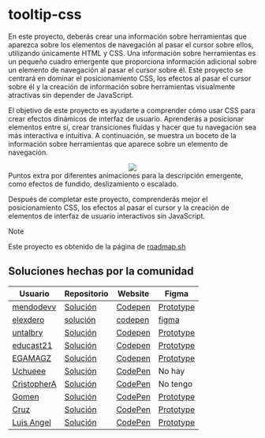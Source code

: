 # tooltip-css
En este proyecto, deberás crear una información sobre herramientas que aparezca sobre los elementos de navegación al pasar el cursor sobre ellos, utilizando únicamente HTML y CSS. Una información sobre herramientas es un pequeño cuadro emergente que proporciona información adicional sobre un elemento de navegación al pasar el cursor sobre él. Este proyecto se centrará en dominar el posicionamiento CSS, los efectos al pasar el cursor sobre él y la creación de información sobre herramientas visualmente atractivas sin depender de JavaScript.

El objetivo de este proyecto es ayudarte a comprender cómo usar CSS para crear efectos dinámicos de interfaz de usuario. Aprenderás a posicionar elementos entre sí, crear transiciones fluidas y hacer que tu navegación sea más interactiva e intuitiva. A continuación, se muestra un boceto de la información sobre herramientas que aparece sobre un elemento de navegación.

<div align="center">
  <img src="https://github.com/user-attachments/assets/cf06ca8e-fd33-4eef-8055-83a47eef605a">
</div>
Puntos extra por diferentes animaciones para la descripción emergente, como efectos de fundido, deslizamiento o escalado.


Después de completar este proyecto, comprenderás mejor el posicionamiento CSS, los efectos al pasar el cursor y la creación de elementos de interfaz de usuario interactivos sin JavaScript.

> [!NOTE]
> Este proyecto es obtenido de la página de <a href="https://roadmap.sh/projects/tooltip-ui">roadmap.sh</a>

## Soluciones hechas por la comunidad
|Usuario|Repositorio| Website | Figma|
|-------|-----------|---------|------|
|<a href="https://github.com/mendodevv">mendodevv</a>|<a href="https://github.com/mendodevv/tooltip-css">Solución</a>| <a href="https://codepen.io/mendodev/pen/wBvOXNX">Codepen</a>| <a href="https://www.figma.com/design/7nHk6KF7Gyk6leNtLxw0HF/tooltip-css-mendodev?node-id=13-102&t=ExQqD7lFDPDr7bQu-1">Prototype</a>|
|<a href="https://github.com/elexdero">elexdero</a>|<a href="https://github.com/elexdero/tooltip-css">solución</a>|<a href="https://codepen.io/elexdero/pen/wBvNYKP">codepen</a>|<a href="https://www.figma.com/proto/hvvF9G5XSkfOQlVAkhmiva/Tooltip-UI?node-id=32-3&t=cblmchNRYY3BDncX-1&scaling=scale-down&content-scaling=fixed&page-id=32%3A2&starting-point-node-id=32%3A3">figma<a/>|
|<a href="https://github.com/untalbry">untalbry</a>|<a href="https://github.com/untalbry/tooltip-css">Solución</a>| <a href="https://codepen.io/untalbry/pen/OPJBKjz">Codepen</a>| <a href="https://www.figma.com/proto/hvvF9G5XSkfOQlVAkhmiva/Tooltip-UI?page-id=0%3A1&node-id=68-310&viewport=48%2C414%2C0.79&t=WIlkJHZB7SZ5Gdlc-1&scaling=scale-down&content-scaling=fixed&starting-point-node-id=68%3A310">Prototype</a>|
|<a href="https://github.com/educast21">educast21</a>|<a href="https://github.com/educast21/tooltip-css/tree/EduCastillo">Solución</a>| <a href="https://codepen.io/educast21/pen/KwKEopL">Codepen</a>| <a href="https://www.figma.com/proto/hvvF9G5XSkfOQlVAkhmiva/Tooltip-UI?page-id=225%3A2&node-id=225-27&p=f&viewport=1194%2C806%2C0.52&t=5rYa39wDlLSfFxE2-1&scaling=scale-down&content-scaling=fixed&starting-point-node-id=225%3A27">Prototype</a>|
|<a href="https://github.com/EGAMAGZ">EGAMAGZ</a>|<a href="https://github.com/EGAMAGZ/tooltip-css">Solución</a>| <a href="https://codepen.io/EGAMAGZ/pen/WbNmyQX">Codepen</a>|<a href="https://www.figma.com/design/hvvF9G5XSkfOQlVAkhmiva/Tooltip-UI?node-id=24-4&p=f&t=rNfcKG9duc8zh5XU-0">Prototype</a>|
|<a href="https://github.com/Uxue404">Uchueee</a>|<a href="https://github.com/Uxue404/tooltip-css">Solución</a>| <a href="https://codepen.io/Uxue404/pen/ByabVPY">CodePen</a>|No hay|
|<a href="https://github.com/Keikunsho">CristopherA</a>|<a href="https://github.com/Keikunsho/tooltip-css">Solución</a>| <a href="https://codepen.io/keikunsho/pen/YPzgoaa">CodePen</a>|No tengo|
|<a href="https://github.com/Leviakc">Gomen</a>|<a href="https://github.com/Leviakc/tooltip-css">Solución</a>| <a href="https://codepen.io/leviakc/pen/ByabXQa">CodePen</a>|<a href="https://www.figma.com/design/hvvF9G5XSkfOQlVAkhmiva/Tooltip-UI?node-id=591-3">Prototype</a>|
|<a href="https://github.com/Rssstone">Cruz</a>|<a href="https://github.com/Rssstone/tooltip-css">Solución</a>| <a href="https://codepen.io/Rssstone/pen/qEBveoQ">CodePen</a>|<a href="https://www.figma.com/proto/hvvF9G5XSkfOQlVAkhmiva/Tooltip-UI?node-id=170-36&starting-point-node-id=170%3A36&t=Mh7V37NRt1yy6cph-1">Prototype</a>|
|<a href="https://github.com/LuisxD14">Luis Angel</a>|<a href="https://github.com/LuisxD14/tooltip-css">Solución</a>| <a href="https://codepen.io/LuisxD14/pen/KwKYPRx">CodePen</a>|<a href="https://www.figma.com/design/hvvF9G5XSkfOQlVAkhmiva/Tooltip-UI?node-id=328-26&p=f&t=PGEHs4RIqxulheJT-0">Prototype</a>|

